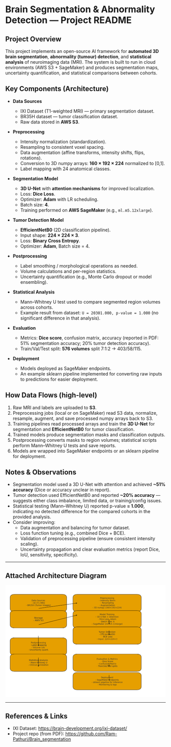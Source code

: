 # Brain Segmentation & Abnormality Detection — Project README

## Project Overview
This project implements an open-source AI framework for **automated 3D brain segmentation**, **abnormality (tumour) detection**, and **statistical analysis** of neuroimaging data (MRI). The system is built to run in cloud environments (AWS S3 + SageMaker) and produces segmentation maps, uncertainty quantification, and statistical comparisons between cohorts.

## Key Components (Architecture)
- **Data Sources**
  - IXI Dataset (T1-weighted MRI) — primary segmentation dataset.
  - BR35H dataset — tumor classification dataset.
  - Raw data stored in **AWS S3**.

- **Preprocessing**
  - Intensity normalization (standardization).
  - Resampling to consistent voxel spacing.
  - Data augmentation (affine transforms, intensity shifts, flips, rotations).
  - Conversion to 3D numpy arrays: **160 × 192 × 224** normalized to [0,1].
  - Label mapping with 24 anatomical classes.

- **Segmentation Model**
  - **3D U-Net** with **attention mechanisms** for improved localization.
  - Loss: **Dice Loss**.
  - Optimizer: **Adam** with LR scheduling.
  - Batch size: **4**.
  - Training performed on **AWS SageMaker** (e.g., `ml.m5.12xlarge`).

- **Tumor Detection Model**
  - **EfficientNetB0** (2D classification pipeline).
  - Input shape: **224 × 224 × 3**.
  - Loss: **Binary Cross Entropy**.
  - Optimizer: **Adam**, Batch size = 4.

- **Postprocessing**
  - Label smoothing / morphological operations as needed.
  - Volume calculations and per-region statistics.
  - Uncertainty quantification (e.g., Monte Carlo dropout or model ensembling).

- **Statistical Analysis**
  - Mann–Whitney U test used to compare segmented region volumes across cohorts.
  - Example result from dataset: `U = 20301.000, p-value = 1.000` (no significant difference in that analysis).

- **Evaluation**
  - Metrics: **Dice score**, confusion matrix, accuracy (reported in PDF: 51% segmentation accuracy; 20% tumor detection accuracy).
  - Train/Val/Test split: **576 volumes** split 7:1:2 → 403/58/115.

- **Deployment**
  - Models deployed as SageMaker endpoints.
  - An example sklearn pipeline implemented for converting raw inputs to predictions for easier deployment.



## How Data Flows (high-level)
1. Raw MRI and labels are uploaded to **S3**.
2. Preprocessing jobs (local or on SageMaker) read S3 data, normalize, resample, augment, and save processed numpy arrays back to S3.
3. Training pipelines read processed arrays and train the **3D U-Net** for segmentation and **EfficientNetB0** for tumor classification.
4. Trained models produce segmentation masks and classification outputs.
5. Postprocessing converts masks to region volumes; statistical scripts perform Mann–Whitney U tests and save reports.
6. Models are wrapped into SageMaker endpoints or an sklearn pipeline for deployment.



## Notes & Observations 
- Segmentation model used a 3D U-Net with attention and achieved **~51% accuracy** (Dice or accuracy unclear in report).
- Tumor detection used EfficientNetB0 and reported **~20% accuracy** — suggests either class imbalance, limited data, or training/config issues.
- Statistical testing (Mann–Whitney U) reported p-value **= 1.000**, indicating no detected difference for the compared cohorts in the provided analysis.
- Consider improving:
  - Data augmentation and balancing for tumor dataset.
  - Loss function tuning (e.g., combined Dice + BCE).
  - Validation of preprocessing pipeline (ensure consistent intensity scaling).
  - Uncertainty propagation and clear evaluation metrics (report Dice, IoU, sensitivity, specificity).

---

## Attached Architecture Diagram
![Brain Segmentation Architecture](https://github.com/Ram-Pathuri/Brain_segmentation/blob/main/brain_architecture.png)


---

## References & Links
- IXI Dataset: https://brain-development.org/ixi-dataset/
- Project repo (from PDF): https://github.com/Ram-Pathuri/Brain_segmentation

